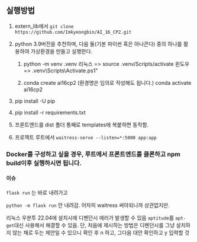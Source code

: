 ## 실행방법
1. extern_lib에서 `git clone https://github.com/Imkyeongbin/AI_16_CP2.git`

2. python 3.9버전을 추천하며, 다음 둘(기본 파이썬 혹은 아나콘다) 중의 하나를 활용하여 가상환경을 만들고 실행한다.
    1) python -m venv .venv
        리눅스 => source .venv/Scripts/activate
        윈도우 => .venv\Scripts\Activate.ps1"
        
    2) conda create ai16cp2 (환경명은 임의로 작성해도 됩니다.)
    conda activate ai16cp2

3. pip install -U pip

4. pip install -r requirements.txt
   
5. 프론트엔드를 dist 폴더 통째로 templates에 복붙하면 동작함.

6. 프로젝트 루트에서 `waitress-serve --listen=*:5000 app:app`

### Docker를 구성하고 싶을 경우, 루트에서 프론트엔드를 클론하고 npm build이후 실행하시면 됩니다.

#### 이슈
`flask run`
는 바로 내려가고

`python -m flask run`
안 내려감. 어차피 waitress 써야되니까 상관없지만.

리눅스 우분투 22.04에 설치시에 디펜던시 에러가 발생할 수 있음
`aptitude`를 `apt-get`대신 사용해서 해결할 수 있음. 단, 처음에 제시하는 방법은 디펜던시를 그냥 설치하지 않는 채로 두는 제안일 수 있으니 확인 후 n 하고, 그다음 대안 확인하고 y 입력할 것